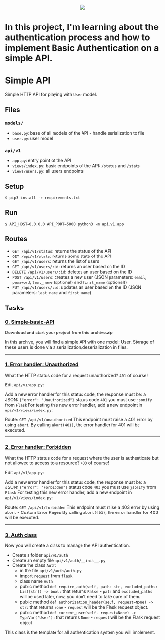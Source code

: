 <p align="center">
  <img src="https://assets.imaginablefutures.com/media/images/ALX_Logo.max-200x150.png" />
</p>

# In this project, I'm learning about the authentication process and how to implement Basic Authentication on a simple API.

# Simple API

Simple HTTP API for playing with `User` model.


## Files

### `models/`

- `base.py`: base of all models of the API - handle serialization to file
- `user.py`: user model

### `api/v1`

- `app.py`: entry point of the API
- `views/index.py`: basic endpoints of the API: `/status` and `/stats`
- `views/users.py`: all users endpoints


## Setup

```
$ pip3 install -r requirements.txt
```


## Run

```
$ API_HOST=0.0.0.0 API_PORT=5000 python3 -m api.v1.app
```


## Routes

- `GET /api/v1/status`: returns the status of the API
- `GET /api/v1/stats`: returns some stats of the API
- `GET /api/v1/users`: returns the list of users
- `GET /api/v1/users/:id`: returns an user based on the ID
- `DELETE /api/v1/users/:id`: deletes an user based on the ID
- `POST /api/v1/users`: creates a new user (JSON parameters: `email`, `password`, `last_name` (optional) and `first_name` (optional))
- `PUT /api/v1/users/:id`: updates an user based on the ID (JSON parameters: `last_name` and `first_name`)


## Tasks

### [0. Simple-basic-API](https://github.com/ehabsmh/alx-backend-user-data/blob/main/0x01-Basic_authentication/)
Download and start your project from this archive.zip

In this archive, you will find a simple API with one model: User. Storage of these users is done via a serialization/deserialization in files.

---

### [1. Error handler: Unauthorized](https://github.com/ehabsmh/alx-backend-user-data/blob/main/0x01-Basic_authentication/app.py)

What the HTTP status code for a request unauthorized? `401` of course!

Edit `api/v1/app.py`:

Add a new error handler for this status code, the response must be:
a JSON: `{"error": "Unauthorized"}`
status code `401`
you must use `jsonify` from `Flask`
For testing this new error handler, add a new endpoint in `api/v1/views/index.py`:

Route: `GET /api/v1/unauthorized`
This endpoint must raise a 401 error by using `abort`.
By calling `abort(401)`, the error handler for 401 will be executed.

---

### [2. Error handler: Forbidden](https://github.com/ehabsmh/alx-backend-user-data/blob/main/0x01-Basic_authentication/app.py)

What the HTTP status code for a request where the user is authenticate but not allowed to access to a resource? `403` of course!

Edit `api/v1/app.py`:

Add a new error handler for this status code, the response must be:
a JSON: `{"error": "Forbidden"}`
status code `403`
you must use `jsonify` from `Flask`
For testing this new error handler, add a new endpoint in `api/v1/views/index.py`:

Route: `GET /api/v1/forbidden`
This endpoint must raise a 403 error by using `abort` - Custom Error Pages
By calling `abort(403)`, the error handler for 403 will be executed.

---

### [3. Auth class](https://github.com/ehabsmh/alx-backend-user-data/blob/main/0x01-Basic_authentication/api/v1/auth)

Now you will create a class to manage the API authentication.

- Create a folder `api/v1/auth`
- Create an empty file `api/v1/auth/__init__.py`
- Create the class `Auth`:
    - in the file `api/v1/auth/auth.py`
    - import `request` from `flask`
    - class name `Auth`
    - public method `def require_auth(self, path: str, excluded_paths: List[str]) -> bool:` that returns `False` - `path` and `excluded_paths` will be used later, now, you don’t need to take care of them.
    - public method `def authorization_header(self, request=None) -> str:` that returns `None` - `request` will be the Flask request object.
    - public method `def current_user(self, request=None) -> TypeVar('User'):` that returns `None` - `request` will be the Flask request object

This class is the template for all authentication system you will implement.
